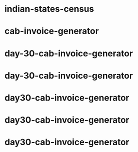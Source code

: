# indian-states-census
# cab-invoice-generator
# day-30-cab-invoice-generator
# day-30-cab-invoice-generator
# day30-cab-invoice-generator
# day30-cab-invoice-generator
# day30-cab-invoice-generator
